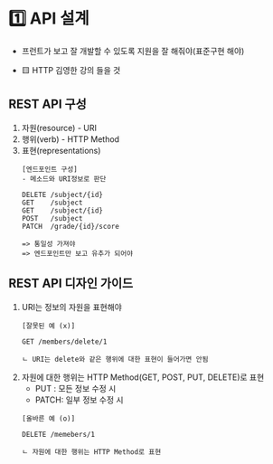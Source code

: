 # 1️⃣ API 설계 
- 프런트가 보고 잘 개발할 수 있도록 지원을 잘 해줘야(표준구현 해야)

- 🟨 HTTP 김영한 강의 들을 것


## REST API 구성
1. 자원(resource) - URI
2. 행위(verb) - HTTP Method
3. 표현(representations)
    ```
    [엔드포인트 구성]
    - 메소드와 URI정보로 판단
        
    DELETE /subject/{id}
    GET    /subject
    GET    /subject/{id}
    POST   /subject
    PATCH  /grade/{id}/score

    => 통일성 가져야
    => 엔드포인트만 보고 유추가 되어야
    ```

## REST API 디자인 가이드
1. URI는 정보의 자원을 표현해야
    ```
    [잘못된 예 (x)]

    GET /members/delete/1

    ㄴ URI는 delete와 같은 행위에 대한 표현이 들어가면 안됨
    ```
2. 자원에 대한 행위는 HTTP Method(GET, POST, PUT, DELETE)로 표현
    - PUT : 모든 정보 수정 시 
    - PATCH: 일부 정보 수정 시 
    ```
    [올바른 예 (o)]

    DELETE /memebers/1

    ㄴ 자원에 대한 행위는 HTTP Method로 표현
    ```